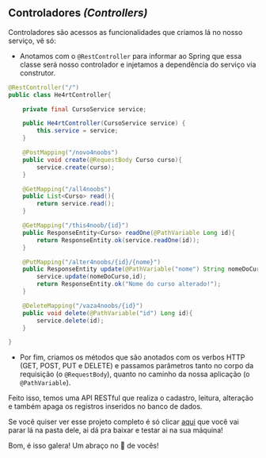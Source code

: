 ## Controladores _(Controllers)_

Controladores são acessos as funcionalidades que criamos lá no nosso serviço, vê só:


- Anotamos com o ``@RestController`` para informar ao Spring que essa classe será nosso controlador e injetamos a dependência do serviço via construtor.

```java
@RestController("/")
public class He4rtController{

    private final CursoService service;

    public He4rtController(CursoService service) {
        this.service = service;
    }

    @PostMapping("/novo4noobs")
    public void create(@RequestBody Curso curso){
        service.create(curso);
    }

    @GetMapping("/all4noobs")
    public List<Curso> read(){
        return service.read();
    }

    @GetMapping("/this4noob/{id}")
    public ResponseEntity<Curso> readOne(@PathVariable Long id){
        return ResponseEntity.ok(service.readOne(id));
    }

    @PutMapping("/alter4noobs/{id}/{nome}")
    public ResponseEntity update(@PathVariable("nome") String nomeDoCurso, @PathVariable("id") Long id){
        service.update(nomeDoCurso,id);
        return ResponseEntity.ok("Nome do curso alterado!");
    }

    @DeleteMapping("/vaza4noobs/{id}")
    public void delete(@PathVariable("id") Long id){
        service.delete(id);
    }

}
```

- Por fim, criamos os métodos que são anotados com os verbos HTTP (GET, POST, PUT e DELETE) e passamos parâmetros tanto no corpo da requisição (o ``@RequestBody``), quanto no caminho da nossa aplicação (o ``@PathVariable``).

Feito isso, temos uma API RESTful que realiza o cadastro, leitura, alteração e também apaga os registros inseridos no banco de dados. 

Se você quiser ver esse projeto completo é só clicar [aqui](/content/ProjetoSpring/api4noobs/) que você vai parar lá na pasta dele, ai dá pra baixar e testar ai na sua máquina!

Bom, é isso galera! Um abraço no 💜 de vocês!
